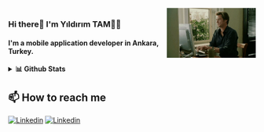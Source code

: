 <img src="/jim.gif" align="right"  width="36%"/>

### Hi there👋 I'm Yıldırım TAM👨‍💻 

#### I'm a mobile application developer in Ankara, Turkey.



<details>
  <summary><b>📊 Github Stats</b></summary>
  <p align="left"> <img src="https://github-readme-stats.vercel.app/api?username=ytam&show_icons=true&theme=dark"/>
</details>

## 📫 How to reach me

[![Linkedin](https://img.shields.io/badge/-LinkedIn-blue?style=flat&logo=Linkedin&logoColor=white)](https://www.linkedin.com/in/yıldırım-tam-2513979a/)
[![Linkedin](https://img.shields.io/badge/-Twitter-blue?style=flat&logo=Twitter&logoColor=white)](https://twitter.com/iamytam/)


<!--
**ytam/ytam** is a ✨ _special_ ✨ repository because its `README.md` (this file) appears on your GitHub profile.


Here are some ideas to get you started:

- 🔭 I’m currently working on ...
- 🌱 I’m currently learning ...
- 👯 I’m looking to collaborate on ...
- 🤔 I’m looking for help with ...
- 💬 Ask me about ...
- 📫 How to reach me: ...
- 😄 Pronouns: ...
- ⚡ Fun fact: ...
-->
